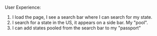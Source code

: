 User Experience:

1. I load the page, I see a search bar where I can search for my state.
2. I search for a state in the US, it appears on a side bar. My "pool".
3. I can add states pooled from the search bar to my "passport" 